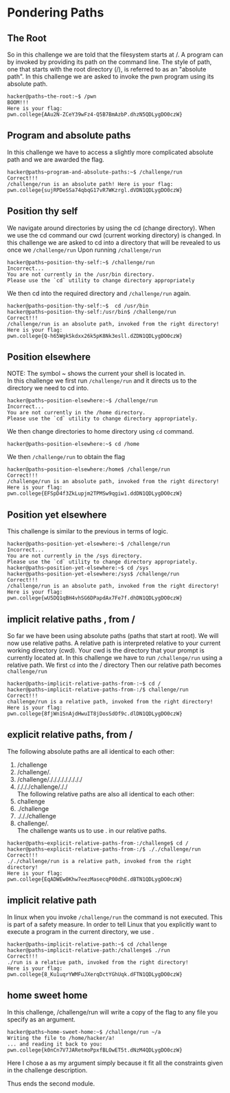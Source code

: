 # Pondering Paths

## The Root
So in this challenge we are told that the filesystem starts at /.
A program can by invoked by providing its path on the command line. The style of path, one that starts with the root directory (/), is referred to as an "absolute path".
In this challenge we are asked to invoke the pwn program using its absolute path.
```
hacker@paths~the-root:~$ /pwn
BOOM!!!
Here is your flag:
pwn.college{AAu2N-ZCeY39wFz4-Q5B7BmAzbP.dhzN5QDLygDO0czW}
```
## Program and absolute paths 
In this challenge we have to access a slightly more complicated absolute path and we are awarded the flag.
```
hacker@paths~program-and-absolute-paths:~$ /challenge/run
Correct!!!
/challenge/run is an absolute path! Here is your flag:
pwn.college{sujRPDeSSa74qbqG17vR7WKzrgl.dVDN1QDLygDO0czW}
```
## Position thy self 
We navigate around directories by using the cd (change directory).
When we use the cd command our cwd (current working directory) is changed.
In this challenge we are asked to cd into a directory that will be revealed to us once we ```/challenge/run```
Upon running ```/challenge/run```
```
hacker@paths~position-thy-self:~$ /challenge/run
Incorrect...
You are not currently in the /usr/bin directory.
Please use the `cd` utility to change directory appropriately
```
We then cd into the required directory and ```/challenge/run``` again.
```
hacker@paths~position-thy-self:~$  cd /usr/bin 
hacker@paths~position-thy-self:/usr/bin$ /challenge/run
Correct!!!
/challenge/run is an absolute path, invoked from the right directory!
Here is your flag:
pwn.college{Q-h65WgkSkdxx26k5pK8Nk3esll.dZDN1QDLygDO0czW}
```
## Position elsewhere
NOTE: The symbol ~ shows the current your shell is located in. <br>
In this challenge we first run ```/challenge/run``` and it directs us to the directory we need to cd into.
```
hacker@paths~position-elsewhere:~$ /challenge/run
Incorrect...
You are not currently in the /home directory.
Please use the `cd` utility to change directory appropriately.
```
We then change directories to home directory using ```cd``` command.
```
hacker@paths~position-elsewhere:~$ cd /home
```
We then ```/challenge/run``` to obtain the flag
```
hacker@paths~position-elsewhere:/home$ /challenge/run
Correct!!!
/challenge/run is an absolute path, invoked from the right directory!
Here is your flag:
pwn.college{EFSpD4f3ZkLupjm2TPMSw9qgiw1.ddDN1QDLygDO0czW}
```
## Position yet elsewhere 
This challenge is similar to the previous in terms of logic.
```
hacker@paths~position-yet-elsewhere:~$ /challenge/run
Incorrect...
You are not currently in the /sys directory.
Please use the `cd` utility to change directory appropriately.
hacker@paths~position-yet-elsewhere:~$ cd /sys
hacker@paths~position-yet-elsewhere:/sys$ /challenge/run
Correct!!!
/challenge/run is an absolute path, invoked from the right directory!
Here is your flag:
pwn.college{wU5DQ1qBH4vhSG6DPapdAx7Fe7f.dhDN1QDLygDO0czW}
```
## implicit relative paths , from /
So far we have been using absolute paths (paths that start at root). We will now use relative paths.
A relative path is interpreted relative to your current working directory (cwd).
Your cwd is the directory that your prompt is currently located at.
In this challenge we have to run ```/challenge/run``` using a relative path.
We first ```cd``` into the / directory 
Then our relative path becomes ```challenge/run```
```
hacker@paths~implicit-relative-paths-from-:~$ cd /
hacker@paths~implicit-relative-paths-from-:/$ challenge/run
Correct!!!
challenge/run is a relative path, invoked from the right directory!
Here is your flag:
pwn.college{8fjWn1SnAjdHwuIT8jDosSdOf9c.dlDN1QDLygDO0czW}
```
## explicit relative paths, from /
The following absolute paths are all identical to each other: <br>
1) /challenge <br>
2) /challenge/. <br>
3) /challenge/./././././././././ <br>
4) /./././challenge/././ <br>
The following relative paths are also all identical to each other: <br>
1) challenge <br>
2) ./challenge <br>
3) ./././challenge <br>
4) challenge/. <br>
The challenge wants us to use . in our relative paths.
```
hacker@paths~explicit-relative-paths-from-:/challenge$ cd /
hacker@paths~explicit-relative-paths-from-:/$ ././challenge/run
Correct!!!
././challenge/run is a relative path, invoked from the right directory!
Here is your flag:
pwn.college{EqADWEw0Khw7eezMasecqP00dhE.dBTN1QDLygDO0czW}
```
## implicit relative path 
In linux when you invoke ```/challenge/run``` the command is not executed. This is part of a safety measure. In order to tell Linux that you explicitly want to execute a program in the current directory, we use .
```
hacker@paths~implicit-relative-path:~$ cd /challenge
hacker@paths~implicit-relative-path:/challenge$ ./run
Correct!!!
./run is a relative path, invoked from the right directory!
Here is your flag:
pwn.college{8_Ku1uqrYWMFuJXerqDctYGhUqk.dFTN1QDLygDO0czW}
```
## home sweet home 
In this challenge, /challenge/run will write a copy of the flag to any file you specify as an argument.
```
hacker@paths~home-sweet-home:~$ /challenge/run ~/a
Writing the file to /home/hacker/a!
... and reading it back to you:
pwn.college{k0nCn7V7JARetmoPpxfBLOwET5t.dNzM4QDLygDO0czW}
```
Here I chose a as my argument simply because it fit all the constraints given in the challenge description.

Thus ends the second module.





